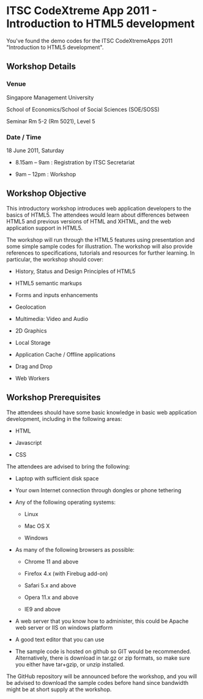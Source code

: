 # ITSC CodeXtreme App 2011 - Introduction to HTML5 development

You've found the demo codes for the ITSC CodeXtremeApps 2011
"Introduction to HTML5 development".

## Workshop Details

### Venue
Singapore Management University

School of Economics/School of Social Sciences (SOE/SOSS)

Seminar Rm 5-2 (Rm 5021), Level 5

### Date / Time
18 June 2011, Saturday

- 8.15am – 9am : Registration by ITSC Secretariat

- 9am – 12pm : Workshop

## Workshop Objective
This introductory workshop introduces web application developers to the basics
of HTML5.
The attendees would learn about differences between HTML5 and previous
versions of HTML and XHTML, and the web application support in HTML5.

The workshop will run through the HTML5 features using presentation and
some simple sample codes for illustration.
The workshop will also provide references to specifications, tutorials and
resources for further learning.
In particular, the workshop should cover:

* History, Status and Design Principles of HTML5

* HTML5 semantic markups

* Forms and inputs enhancements

* Geolocation

* Multimedia: Video and Audio

* 2D Graphics

* Local Storage

* Application Cache / Offline applications

* Drag and Drop

* Web Workers

## Workshop Prerequisites
The attendees should have some basic knowledge in basic web application
development, including in the following areas:

* HTML

* Javascript

* CSS

The attendees are advised to bring the following:

* Laptop with sufficient disk space

* Your own Internet connection through dongles or phone tethering

* Any of the following operating systems:

    * Linux

    * Mac OS X

    * Windows

* As many of the following browsers as possible:

    * Chrome 11 and above

    * Firefox 4.x (with Firebug add-on)

    * Safari 5.x and above

    * Opera 11.x and above

    * IE9 and above

* A web server that you know how to administer, this could be Apache web
  server or IIS on windows platform

* A good text editor that you can use

* The sample code is hosted on github so GIT would be recommended.
  Alternatively, there is download in tar.gz or zip formats, so make sure
  you either have tar+gzip, or unzip installed.

The GitHub repository will be announced before the workshop, and you will
be advised to download the sample codes before hand since bandwidth might
be at short supply at the workshop.
